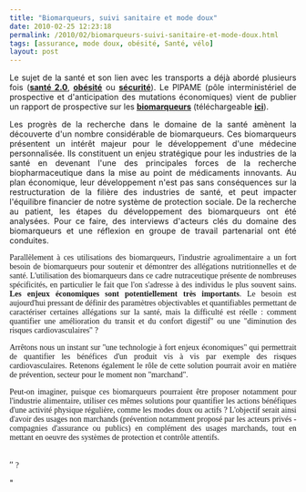 ```yaml
---
title: "Biomarqueurs, suivi sanitaire et mode doux"
date: 2010-02-25 12:23:18
permalink: /2010/02/biomarqueurs-suivi-sanitaire-et-mode-doux.html
tags: [assurance, mode doux, obésité, Santé, vélo]
layout: post
---
```


<p style="text-align: justify">Le sujet de la santé et son lien avec les transports a déjà abordé plusieurs fois (<strong><span style="text-decoration: underline"><a href="https://gabrielplassat.github.io/transportsdufutur/2010/02/vers-la-sante-20.html" target="_blank">santé 2.0</a></span></strong>, <strong><span style="text-decoration: underline"><a href="https://gabrielplassat.github.io/transportsdufutur/2009/11/mobilite-obesite-sante-innovons-vite.html" target="_blank">obésité</a></span></strong> ou <strong><span style="text-decoration: underline"><a href="https://gabrielplassat.github.io/transportsdufutur/2009/11/effet-de-serre-obesite-et-securite.html" target="_blank">sécurité</a></span></strong>). Le PIPAME (pôle interministériel de prospective et d'anticipation des mutations économiques) vient de publier un rapport de prospective sur les <strong><span style="text-decoration: underline"><a href="http://fr.wikipedia.org/wiki/Biomarqueur" target="_blank">biomarqueurs</a></span></strong> (téléchargeable <strong><span style="text-decoration: underline"><a href="http://www.industrie.gouv.fr/p3e/etudes/bio/etudes11.php" target="_blank">ici</a></span></strong>). <p style="text-align: justify">Les progrès de la recherche dans le domaine de la santé amènent la découverte d'un nombre considérable de biomarqueurs. Ces biomarqueurs présentent un intérêt majeur pour le développement d'une médecine personnalisée. Ils constituent un enjeu stratégique pour les industries de la santé en devenant l'une des principales forces de la recherche biopharmaceutique dans la mise au point de médicaments innovants. Au plan économique, leur développement n'est pas sans conséquences sur la restructuration de la filière des industries de santé, et peut impacter l'équilibre financier de notre système de protection sociale. De la recherche au patient, les étapes du développement des biomarqueurs ont été analysées. Pour ce faire, des interviews d'acteurs clés du domaine des biomarqueurs et une réflexion en groupe de travail partenarial ont été conduites.</p><font face="TimesNewRomanPSMT"> <p style="text-align: justify">Parallèlement à ces utilisations des biomarqueurs, l'industrie agroalimentaire a un fort besoin de biomarqueurs pour soutenir et démontrer des allégations nutritionnelles et de santé. L'utilisation des biomarqueurs dans ce cadre nutraceutique présente de nombreuses spécificités, en particulier le fait que l'on s'adresse à des individus le plus souvent sains. <strong>Les enjeux économiques sont potentiellement très importants</strong>. Le besoin est aujourd'hui pressant de définir des paramètres objectivables et quantifiables permettant de caractériser certaines allégations sur la santé, mais la difficulté est réelle : comment quantifier une amélioration du transit et du confort digestif" ou une "diminution des risques cardiovasculaires" ?</p> <p style="text-align: justify">Arrêtons nous un instant sur "une technologie à fort enjeux économiques" qui permettrait de quantifier les bénéfices d'un produit vis à vis par exemple des risques cardiovasculaires. Retenons également le rôle de cette solution pourrait avoir en matière de prévention, secteur pour le moment non "marchand".</p> <p style="text-align: justify">Peut-on imaginer, puisque ces biomarqueurs pourraient être proposer notamment pour l'industrie alimentaire, utiliser ces mêmes solutions pour quantifier les actions bénéfiques d'une activité physique régulière, comme les modes doux ou actifs ? L'objectif serait ainsi d'avoir des usages non marchands (prévention notamment proposé par les acteurs privés - compagnies d'assurance ou publics) en complément des usages marchands, tout en mettant en oeuvre des systèmes de protection et contrôle attentifs.</p></font><font face="TimesNewRomanPSMT"></font><br />″ <font face="TimesNewRomanPSMT">?</font></p>"
